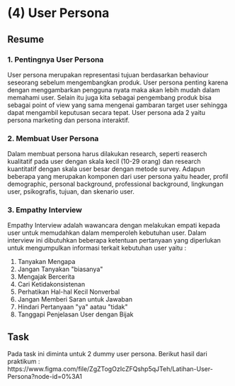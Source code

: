 <h1>(4) User Persona</h1>

<h2>Resume</h2>
<h3>1. Pentingnya User Persona</h3>
<p>
    User persona merupakan representasi tujuan berdasarkan behaviour seseorang sebelum mengembangkan produk. User persona penting karena dengan menggambarkan pengguna nyata maka akan lebih mudah dalam memahami user. Selain itu juga kita sebagai pengembang produk bisa sebagai point of view yang sama mengenai gambaran target user sehingga dapat mengambil keputusan secara tepat. User persona ada 2 yaitu persona marketing dan persona interaktif.
</p>
<h3>2. Membuat User Persona</h3>
<p>
    Dalam membuat persona harus dilakukan research, seperti reaserch kualitatif pada user dengan skala kecil (10-29 orang) dan research kuantitatif dengan skala user besar dengan metode survey. Adapun beberapa yang merupakan komponen dari user persona yaitu header, profil demographic, personal background, professional background, lingkungan user, psikografis, tujuan, dan skenario user.
</p>
<h3>3. Empathy Interview</h3>
<p>
    Empathy Interview adalah wawancara dengan melakukan empati kepada user untuk memudahkan dalam memperoleh kebutuhan user. Dalam interview ini dibutuhkan beberapa ketentuan pertanyaan yang diperlukan untuk mengumpulkan informasi terkait kebutuhan user yaitu :
    <ol>
    <li>Tanyakan Mengapa</li>    
    <li>Jangan Tanyakan "biasanya"</li> 
    <li>Mengajak Bercerita</li> 
    <li>Cari Ketidakonsistenan</li> 
    <li>Perhatikan Hal-hal Kecil Nonverbal</li> 
    <li>Jangan Memberi Saran untuk Jawaban</li> 
    <li>Hindari Pertanyaan "ya" aatau "tidak"</li> 
    <li>Tanggapi Penjelasan User dengan Bijak</li> 
    </ol>
</p>

<h2>Task</h2>
<p>
    Pada task ini diminta untuk 2 dummy user persona.
    Berikut hasil dari praktikum :
    https://www.figma.com/file/ZgZTogOzIcZFQshp5qJTeh/Latihan-User-Persona?node-id=0%3A1
</p>

